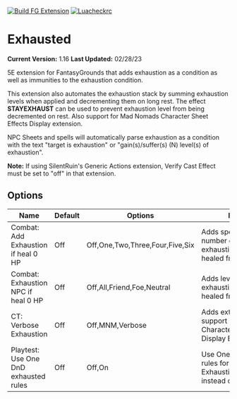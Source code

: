 [![Build FG Extension](https://github.com/rhagelstrom/Exhausted/actions/workflows/create-release.yml/badge.svg)](https://github.com/rhagelstrom/Exhausted/actions/workflows/create-release.yml) [![Luacheckrc](https://github.com/rhagelstrom/Exhausted/actions/workflows/luacheck.yml/badge.svg)](https://github.com/rhagelstrom/Exhausted/actions/workflows/luacheck.yml)
# Exhausted

**Current Version:** 1.16
**Last Updated:** 02/28/23

5E extension for FantasyGrounds that adds exhaustion as a condition as well as immunities to the exhaustion condition.

This extension also automates the exhaustion stack by summing exhaustion levels when applied and decrementing them on long rest. The effect **STAYEXHAUST** can be used to prevent exhaustion level from being decremented on rest. Also support for Mad Nomads Character Sheet Effects Display extension.

NPC Sheets and spells will automatically parse exhaustion as a condition with the text "target is exhaustion" or "gain(s)/suffer(s) (N) level(s) of exhaustion".

**Note:** If using SilentRuin's Generic Actions extension, Verify Cast Effect must be set to "off" in that extension.

## Options

| Name| Default | Options | Notes |
|---|---|---|---|
|Combat: Add Exhaustion if heal 0 HP| Off| Off,One,Two,Three,Four,Five,Six| Adds specified number of levels of exhaustion when healed from 0 HP|
|Combat: Exhaustion NPC if heal 0 HP| Off| Off,All,Friend,Foe,Neutral| Adds level(s) of exhaustion to NPCs if healed from 0 HP|
|CT: Verbose Exhaustion| Off| Off,MNM,Verbose|Adds extra text to support Mad Nomads Character Sheet Display Extension|
|Playtest: Use One DnD exhausted rules| Off| Off,On|Use One DnD playtest rules for Exhaustion/Exhausted instead of 5E|
